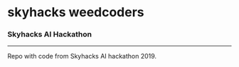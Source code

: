 # skyhacks weedcoders

### Skyhacks AI Hackathon

---
Repo with code from Skyhacks AI hackathon 2019. 

